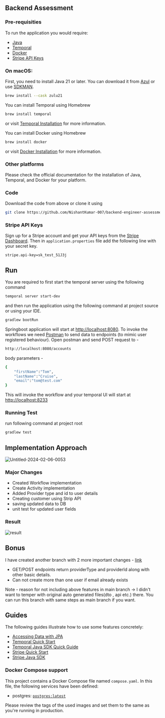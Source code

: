 ## Backend Assessment

### Pre-requisities

To run the application you would require:

- [Java](https://www.azul.com/downloads/#zulu)
- [Temporal](https://docs.temporal.io/cli#install)
- [Docker](https://docs.docker.com/get-docker/)
- [Stripe API Keys](https://stripe.com/docs/keys)

### On macOS:

First, you need to install Java 21 or later. You can download it from [Azul](https://www.azul.com/downloads/#zulu) or
use [SDKMAN](https://sdkman.io/).

```sh
brew install --cask zulu21
```

You can install Temporal using Homebrew

```sh
brew install temporal
```

or visit [Temporal Installation](https://docs.temporal.io/cli#install) for more information.

You can install Docker using Homebrew

```sh
brew install docker
```

or visit [Docker Installation](https://docs.docker.com/get-docker/) for more information.

### Other platforms

Please check the official documentation for the installation of Java, Temporal, and Docker for your platform.

### Code

Download the code from above or clone it using
```sh
git clone https://github.com/NishantKumar-007/backend-engineer-assessment.git
```


### Stripe API Keys

Sign up for a Stripe account and get your API keys from the [Stripe Dashboard](https://dashboard.stripe.com/apikeys).
Then in `application.properties` file add the following line with your secret key.

```properties
stripe.api-key=sk_test_51J3j
```

## Run

You are required to first start the temporal server using the following command

```sh
temporal server start-dev
```

and then run the application using the following command at project source or using your IDE.

```sh
gradlew bootRun
```
Springboot application will start at [http://localhost:8080](http://localhost:8080/). To invoke the workflows we need [Postman](https://www.postman.com/downloads/) to send data to endpoints (to mimic user registered behaviour). Open postman and send POST request to -
```sh
http://localhost:8080/accounts
```
body parameters -
```sh
{
    "firstName":"Tom",
    "lastName":"Cruise",
    "email":"tom@test.com"
}
```
This will invoke the workflow and your temporal UI will start at [http://localhost:8233](http://localhost:8233/)

### Running Test
run following command at project root
```sh
gradlew test
```

## Implementation Approach
![Untitled-2024-02-06-0053](https://github.com/NishantKumar-007/backend-engineer-assessment/assets/61771311/c9c121df-bd29-4f73-b41d-dca3608ab13a)

### Major Changes 
- Created Workflow implementation
- Create Activity implementation
- Added Provider type and id to user details
- Creating customer using Strip API
- saving updated data to DB
- unit test for updated user fields

### Result
![result](https://github.com/NishantKumar-007/backend-engineer-assessment/assets/61771311/aba2afb2-5af7-486c-bf2b-6a4cf3975a56)

## Bonus
I have created another branch with 2 more important changes - [link](https://github.com/NishantKumar-007/backend-engineer-assessment/tree/feature)
- GET/POST endpoints return providerType and providerId along with other basic details.
- Can not create more than one user if email already exists

Note - reason for not including above features in main branch -> I didn't want to temper with original auto generated files(dto , api etc.) there.
You can run this branch with same steps as main branch if you want.

## Guides

The following guides illustrate how to use some features concretely:

- [Accessing Data with JPA](https://spring.io/guides/gs/accessing-data-jpa/)
- [Temporal Quick Start](https://docs.temporal.io/docs/quick-start)
- [Temporal Java SDK Quick Guide](https://docs.temporal.io/dev-guide/java)
- [Stripe Quick Start](https://stripe.com/docs/quickstart)
- [Stripe Java SDK](https://stripe.com/docs/api/java)

### Docker Compose support

This project contains a Docker Compose file named `compose.yaml`.
In this file, the following services have been defined:

- postgres: [`postgres:latest`](https://hub.docker.com/_/postgres)

Please review the tags of the used images and set them to the same as you're running in production.
